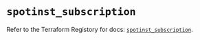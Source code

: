 # `spotinst_subscription`

Refer to the Terraform Registory for docs: [`spotinst_subscription`](https://registry.terraform.io/providers/spotinst/spotinst/1.151.0/docs/resources/subscription).
